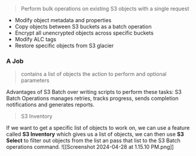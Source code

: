 
> Perform bulk operations on existing S3 objects with a single request

- Modify object metadata and properties
- Copy objects between S3 buckets as a batch operation
- Encrypt all unencrypted objects across specific buckets
- Modify ALC tags
- Restore specific objects from S3 glacier

### A Job

> contains a list of objects the action to perform and optional parameters

Advantages of S3 Batch over writing scripts to perform these tasks: S3 Batch Operations manages retries, tracks progress, sends completion notifications and generates reports. 

> S3 Inventory

If we want to get a specific list of objects to work on, we can use a feature called **S3 Inventory** which gives us a list of objects, we can then use **S3 Select** to filter out objects from the list an pass that list to the S3 Batch operations command. ![[Screenshot 2024-04-28 at 1.15.10 PM.png]]